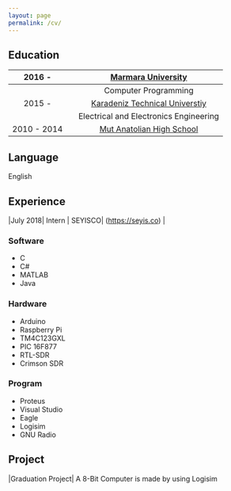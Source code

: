 ```yaml
---
layout: page
permalink: /cv/
---
```


## Education

|2016 -     |  |[Marmara University](https://tbmyo.marmara.edu.tr/en)|
| :-------: | :-------:  | :-------: |
| | | Computer Programming |           
|2015 -     | |[Karadeniz Technical Universtiy](http://www.ktu.edu.tr/eee) |
| | | Electrical and Electronics Engineering|
|2010 - 2014|  | [Mut Anatolian High School](http://mutanadolu.meb.k12.tr/)|

## Language

English


## Experience 

|July 2018| Intern | SEYISCO| (https://seyis.co) |

### Software
- C
- C#
- MATLAB
- Java

### Hardware
- Arduino
- Raspberry Pi
- TM4C123GXL
- PIC 16F877
- RTL-SDR
- Crimson SDR

### Program
- Proteus
- Visual Studio
- Eagle
- Logisim
- GNU Radio

## Project

|Graduation Project| A 8-Bit Computer is made by using Logisim



